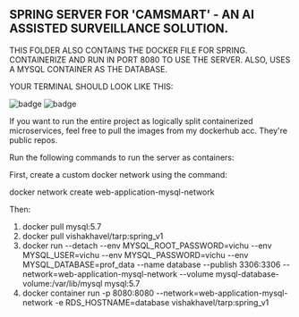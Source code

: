 ## SPRING SERVER FOR 'CAMSMART' - AN AI ASSISTED SURVEILLANCE SOLUTION.

THIS FOLDER ALSO CONTAINS THE DOCKER FILE FOR SPRING.
CONTAINERIZE AND RUN IN PORT 8080 TO USE THE SERVER.
ALSO, USES A MYSQL CONTAINER AS THE DATABASE.


YOUR TERMINAL SHOULD LOOK LIKE THIS:

 <img  alt="badge" src="https://user-images.githubusercontent.com/54572908/124347995-18907680-dc05-11eb-96b7-2e758f7d765c.png">
 
 
 <img  alt="badge" src="https://user-images.githubusercontent.com/54572908/124348270-9acd6a80-dc06-11eb-86c7-c520fde08beb.png">

 
 
 
 


If you want to run the entire project as logically split containerized microservices, feel free to pull the images from my dockerhub acc. 
They're public repos.

Run the following commands to run the server as containers: 

First, create a custom docker network using the command:
 
  docker network create web-application-mysql-network
  
Then:

1. docker pull mysql:5.7
2. docker pull vishakhavel/tarp:spring_v1 
3. docker run --detach --env MYSQL_ROOT_PASSWORD=vichu --env MYSQL_USER=vichu --env MYSQL_PASSWORD=vichu --env MYSQL_DATABASE=prof_data --name database --publish    3306:3306 --network=web-application-mysql-network --volume mysql-database-volume:/var/lib/mysql  mysql:5.7
4. docker container run -p 8080:8080 --network=web-application-mysql-network -e RDS_HOSTNAME=database vishakhavel/tarp:spring_v1 



 



